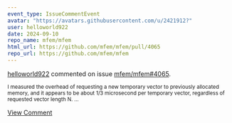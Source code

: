 ```yaml
---
event_type: IssueCommentEvent
avatar: "https://avatars.githubusercontent.com/u/2421912?"
user: helloworld922
date: 2024-09-10
repo_name: mfem/mfem
html_url: https://github.com/mfem/mfem/pull/4065
repo_url: https://github.com/mfem/mfem
---
```


<a href='https://github.com/helloworld922' target='_blank'>helloworld922</a> commented on issue <a href='https://github.com/mfem/mfem/pull/4065' target='_blank'>mfem/mfem#4065</a>.

<small>I measured the overhead of requesting a new temporary vector to previously allocated memory, and it appears to be about 1/3 microsecond per temporary vector, regardless of requested vector length N....</small>

<a href='https://github.com/mfem/mfem/pull/4065' target='_blank'>View Comment</a>